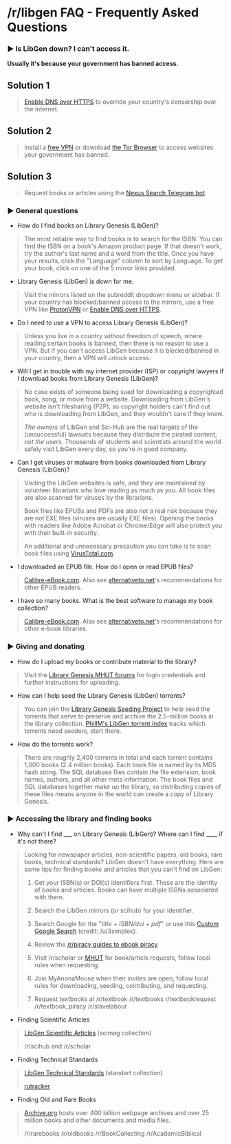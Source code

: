# /r/libgen FAQ - Frequently Asked Questions

### ► Is LibGen down? I can't access it.

**Usually it's because your government has banned access.**

## Solution 1
>[Enable DNS over HTTPS](https://developers.cloudflare.com/1.1.1.1/dns-over-https/web-browser) to override your country's censorship over the internet.

## Solution 2
>Install a [free VPN](https://protonvpn.com/) or download [the Tor Browser](https://www.torproject.org/download/) to access websites your government has banned.

## Solution 3
>Request books or articles using the [Nexus Search Telegram bot](https://t.me/libgen_scihub_bot).

### ► General questions

* How do I find books on Library Genesis (LibGen)?
>The most reliable way to find books is to search for the ISBN. You can find the ISBN on a book's Amazon product page. If that doesn't work, try the author's last name and a word from the title. Once you have your results, click the "Language" column to sort by Language. To get your book, click on one of the 5 mirror links provided.

* Library Genesis (LibGen) is down for me.
>Visit the mirrors listed on the subreddit dropdown menu or sidebar. If your country has blocked/banned access to the mirrors, use a free VPN like [ProtonVPN](https://protonvpn.com/) or [Enable DNS over HTTPS](https://developers.cloudflare.com/1.1.1.1/dns-over-https/web-browser).

* Do I need to use a VPN to access Library Genesis (LibGen)?
>Unless you live in a country without freedom of speech, where reading certain books is banned, then there is no reason to use a VPN. But if you can't access LibGen because it is blocked/banned in your country, then a VPN will unlock access.

* Will I get in trouble with my internet provider (ISP) or copyright lawyers if I download books from Library Genesis (LibGen)?
>No case exists of someone being sued for downloading a copyrighted book, song, or movie from a website. Downloading from LibGen's website isn't filesharing (P2P), so copyright holders can't find out who is downloading from LibGen, and they wouldn't care if they knew.
>
>*The owners* of LibGen and Sci-Hub are the real targets of the (unsuccessful) lawsuits because they distribute the pirated content, *not the users.* Thousands of students and scientists around the world safely visit LibGen every day, so you're in good company.

* Can I get viruses or malware from books downloaded from Library Genesis (LibGen)?
>Visiting the LibGen websites is safe, and they are maintained by volunteer librarians who love reading as much as you. All book files are also scanned for viruses by the librarians.
>
>Book files like EPUBs and PDFs are also not a real risk because they are not EXE files (viruses are usually EXE files). Opening the books with readers like Adobe Acrobat or Chrome/Edge will also protect you with their built-in security.
>
>An additional and unnecessary precaution you can take is to scan book files using [VirusTotal.com](https://www.virustotal.com/gui/home).

* I downloaded an EPUB file. How do I open or read EPUB files?
>[Calibre-eBook.com](https://calibre-ebook.com/). Also see [alternativeto.net](https://alternativeto.net/software/epubreader/)'s recommendations for other EPUB readers.
* I have so many books. What is the best software to manage my book collection?
>
>[Calibre-eBook.com](https://calibre-ebook.com/). Also see [alternativeto.net](https://alternativeto.net/software/calibre/)'s recommendations for other e-book libraries.

### ► Giving and donating

* How do I upload my books or contribute material to the library?
>Visit the [Library Genesis MHUT forums](https://forum.mhut.org/viewtopic.php?p=9000) for login credentials and further instructions for uploading.

* How can I help seed the Library Genesis (LibGen) torrents?
>You can join the [Library Genesis Seeding Project](http://freeread.org/torrents/) to help seed the torrents that serve to preserve and archive the 2.5-million books in the library collection. [PhillM's LibGen torrent index](https://phillm.net/libgen-seeds-needed.php) tracks which torrents need seeders, start there.

* How do the torrents work?
>There are roughly 2,400 torrents in total and each torrent contains 1,000 books (2.4 million books). Each book file is named by its MD5 hash string. The SQL database files contain the file extension, book names, authors, and all other meta information. The book files and SQL databases together make up the library, so distributing copies of these files means anyone in the world can create a copy of Library Genesis.

### ► Accessing the library and finding books

* Why can't I find \_\_\_ on Library Genesis (LibGen)? Where can I find \_\_\_\_ if it's not there?

>Looking for newspaper articles, non-scientific papers, old books, rare books, technical standards? LibGen doesn't have everything. Here are some tips for finding books and articles that you can't find on LibGen:
>
>1. Get your ISBN(s) or DOI(s) identifiers first. These are the identity of books and articles. Books can have multiple ISBNs associated with them.
>
>2. Search the LibGen mirrors (or scihub) for your identifier.
>
>3. Search Google for the "*title* \+ *ISBN/doi* \+ *pdf*" or use this [Custom Google Search](https://cse.google.com/cse?cx=003753031376654422446:szjag5vbefo) (credit: /u/3simplex).
>
>4. Review the [/r/piracy guides to ebook piracy](https://www.reddit.com/r/piracy/wiki/guides#wiki_ebooks.2Ftextbooks)
>
>5. Visit /r/scholar or [MHUT](https://forum.mhut.org/) for book/article requests, follow local rules when requesting.
>
>6. Join MyAnonaMouse when their invites are open, follow local rules for downloading, seeding, contributing, and requesting.
>
>7. Request textbooks at /r/textbook /r/textbooks r/textbookrequest /r/textbook_piracy /r/slavelabour

* Finding Scientific Articles
>[LibGen Scientific Articles](http://gen.lib.rus.ec/scimag/) (scimag collection)
>
>/r/scihub and /r/scholar

* Finding Technical Standards
>[LibGen Technical Standards](https://libgen.lc/standarts/index.php) (standart collection)
>
>[rutracker](https://ru.wikipedia.org/wiki/RuTracker.org)

* Finding Old and Rare Books
>[Archive.org](https://Archive.org) hosts over 400 billion webpage archives and over 25 million books and other documents and media files.
>
>/r/rarebooks /r/oldbooks /r/BookCollecting /r/AcademicBiblical